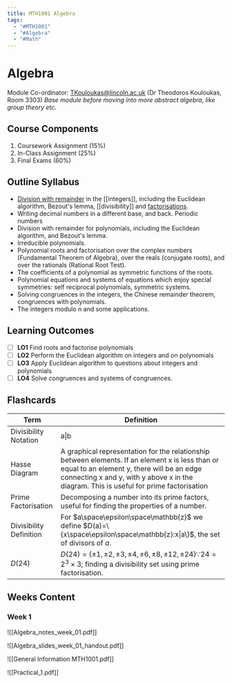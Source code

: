 ```yaml
---
title: MTH1001 Algebra
tags:
  - "#MTH1001"
  - "#Algebra"
  - "#Math"
---
```

# Algebra
Module Co-ordinator: TKouloukas@lincoln.ac.uk (Dr Theodoros Kouloukas, Room 3303)
*Base module before moving into more abstract algebra, like group theory etc.*
## Course Components
1. Coursework Assignment (15%)
2. In-Class Assignment (25%)
3. Final Exams (60%)
## Outline Syllabus
- [Division with remainder](Division%20with%20remainder%20in%20the%20integers) in the [[integers]], including the Euclidean algorithm, Bezout's lemma, [[divisibility]] and [factorisations](Prime%20Factorisation).
- Writing decimal numbers in a different base, and back. Periodic numbers
- Division with remainder for polynomials, including the Euclidean algorithm, and Bezout's lemma.
- Irreducible polynomials.
- Polynomial roots and factorisation over the complex numbers (Fundamental Theorem of Algebra), over the reals (conjugate roots), and over the rationals (Rational Root Test).
- The coefficients of a polynomial as symmetric functions of the roots.
- Polynomial equations and systems of equations which enjoy special symmetries: self reciprocal polynomials, symmetric systems.
- Solving congruences in the integers, the Chinese remainder theorem, congruences with polynomials.
- The integers modulo n and some applications.
## Learning Outcomes
- [ ] **LO1** Find roots and factorise polynomials
- [ ] **LO2** Perform the Euclidean algorithm on integers and on polynomials
- [ ] **LO3** Apply Euclidean algorithm to questions about integers and polynomials
- [ ] **LO4** Solve congruences and systems of congruences.
## Flashcards
| Term                   | Definition                                                                                                                                                                                                                               |
|------------------------|------------------------------------------------------------------------------------------------------------------------------------------------------------------------------------------------------------------------------------------|
| Divisibility Notation  | a\|b                                                                                                                                                                                                                                     |
| Hasse Diagram          | A graphical representation for the relationship between elements. If an element x is less than or equal to an element y, there will be an edge connecting x and y, with y above x in the diagram. This is useful for prime factorisation |
| Prime Factorisation    | Decomposing a number into its prime factors, useful for finding the properties of a number.                                                                                                                                              |
| Divisibility Definition | For $a\space\epsilon\space\mathbb{z}$ we define $D(a)=\{x\space\epsilon\space\mathbb{z}:x\|a\}$, the set of divisors of $a$.                                                                                                             |
| $D(24)$                | $D(24)=\{\pm1,\pm2,\pm3,\pm4,\pm6,\pm8,\pm12,\pm24\} \because 24 = 2^3 \times 3$; finding a divisibility set using prime factorisation.                                                                                                  |
## Weeks Content
### Week 1
![[Algebra_notes_week_01.pdf]]

![[Algebra_slides_week_01_handout.pdf]]

![[General Information MTH1001.pdf]]

![[Practical_1.pdf]]